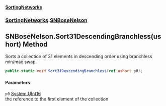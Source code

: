 #### [SortingNetworks](./index.md 'index')
### [SortingNetworks](./SortingNetworks.md 'SortingNetworks').[SNBoseNelson](./SortingNetworks-SNBoseNelson.md 'SortingNetworks.SNBoseNelson')
## SNBoseNelson.Sort31DescendingBranchless(ushort) Method
Sorts a collection of 31 elements in descending order using branchless min/max swap.  
```csharp
public static void Sort31DescendingBranchless(ref ushort p0);
```
#### Parameters
<a name='SortingNetworks-SNBoseNelson-Sort31DescendingBranchless(ushort)-p0'></a>
`p0` [System.UInt16](https://docs.microsoft.com/en-us/dotnet/api/System.UInt16 'System.UInt16')  
the reference to the first element of the collection  
  
